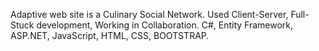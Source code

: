 Adaptive web site is a Culinary Social Network.
Used Client-Server, Full-Stuck development, Working in Collaboration.
C#, Entity Framework, ASP.NET, JavaScript, HTML, CSS, BOOTSTRAP.

